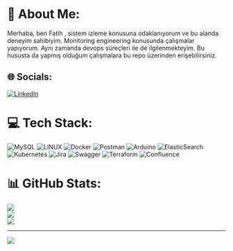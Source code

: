 # 💫 About Me:
Merhaba, ben Fatih , sistem izleme konusuna odaklanıyorum ve bu alanda deneyim sahibiyim. Monitoring engineering konusunda çalışmalar yapıyorum. Aynı zamanda devops süreçleri ile de ilgilenmekteyim. Bu hususta da yapmış olduğum çalışmalara bu repo üzerinden erişebilirsiniz.


## 🌐 Socials:
[![LinkedIn](https://img.shields.io/badge/LinkedIn-%230077B5.svg?logo=linkedin&logoColor=white)](https://linkedin.com/in/fatih-aydin-rept) 

# 💻 Tech Stack:
![MySQL](https://img.shields.io/badge/mysql-%2300f.svg?style=for-the-badge&logo=mysql&logoColor=white) ![LINUX](https://img.shields.io/badge/Linux-FCC624?style=for-the-badge&logo=linux&logoColor=black) ![Docker](https://img.shields.io/badge/docker-%230db7ed.svg?style=for-the-badge&logo=docker&logoColor=white) ![Postman](https://img.shields.io/badge/Postman-FF6C37?style=for-the-badge&logo=postman&logoColor=white) ![Arduino](https://img.shields.io/badge/-Arduino-00979D?style=for-the-badge&logo=Arduino&logoColor=white) ![ElasticSearch](https://img.shields.io/badge/-ElasticSearch-005571?style=for-the-badge&logo=elasticsearch) ![Kubernetes](https://img.shields.io/badge/kubernetes-%23326ce5.svg?style=for-the-badge&logo=kubernetes&logoColor=white) ![Jira](https://img.shields.io/badge/jira-%230A0FFF.svg?style=for-the-badge&logo=jira&logoColor=white) ![Swagger](https://img.shields.io/badge/-Swagger-%23Clojure?style=for-the-badge&logo=swagger&logoColor=white) ![Terraform](https://img.shields.io/badge/terraform-%235835CC.svg?style=for-the-badge&logo=terraform&logoColor=white) ![Confluence](https://img.shields.io/badge/confluence-%23172BF4.svg?style=for-the-badge&logo=confluence&logoColor=white)
# 📊 GitHub Stats:
![](https://github-readme-stats.vercel.app/api?username=fatihaydnrepo&theme=dark&hide_border=false&include_all_commits=false&count_private=false)<br/>
![](https://github-readme-streak-stats.herokuapp.com/?user=fatihaydnrepo&theme=dark&hide_border=false)<br/>
![](https://github-readme-stats.vercel.app/api/top-langs/?username=fatihaydnrepo&theme=dark&hide_border=false&include_all_commits=false&count_private=false&layout=compact)

---
[![](https://visitcount.itsvg.in/api?id=fatihaydnrepo&icon=0&color=0)](https://visitcount.itsvg.in)

<!-- Proudly created with GPRM ( https://gprm.itsvg.in ) -->
